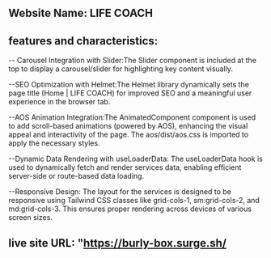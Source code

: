## Website Name: LIFE COACH

## features and characteristics:

-- Carousel Integration with Slider:The Slider component is included at the top to display a carousel/slider for highlighting key content visually.

--SEO Optimization with Helmet:The Helmet library dynamically sets the page title (Home | LIFE COACH) for improved SEO and a meaningful user experience in the browser tab.

--AOS Animation Integration:The AnimatedComponent component is used to add scroll-based animations (powered by AOS), enhancing the visual appeal and interactivity of the page. The aos/dist/aos.css is imported to apply the necessary styles.

--Dynamic Data Rendering with useLoaderData: The useLoaderData hook is used to dynamically fetch and render services data, enabling efficient server-side or route-based data loading.

--Responsive Design: The layout for the services is designed to be responsive using Tailwind CSS classes like grid-cols-1, sm:grid-cols-2, and md:grid-cols-3. This ensures proper rendering across devices of various screen sizes.

## live site URL: "https://burly-box.surge.sh/
